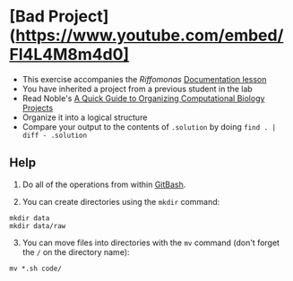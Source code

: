 # [Bad Project](https://www.youtube.com/embed/Fl4L4M8m4d0]

* This exercise accompanies the *Riffomonas* [Documentation lesson](http://www.riffomonas.org/tutorials/documentation)
* You have inherited a project from a previous student in the lab
* Read Noble's [A Quick Guide to Organizing Computational Biology Projects](http://journals.plos.org/ploscompbiol/article?id=10.1371/journal.pcbi.1000424)
* Organize it into a logical structure
* Compare your output to the contents of `.solution` by doing `find . | diff - .solution`

## Help

1. Do all of the operations from within [GitBash](https://git-scm.com/downloads).

2. You can create directories using the `mkdir` command:

```
mkdir data
mkdir data/raw
```

3. You can move files into directories with the `mv` command (don't forget the `/` on the directory name):

```
mv *.sh code/
```
